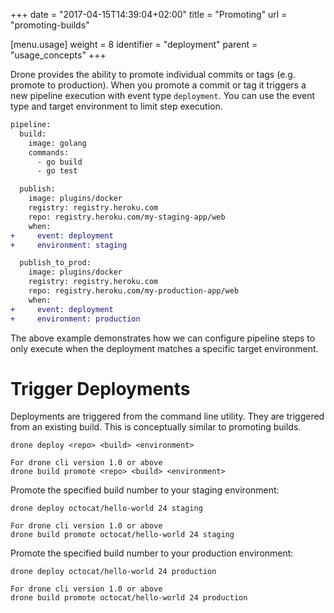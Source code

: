 +++
date = "2017-04-15T14:39:04+02:00"
title = "Promoting"
url = "promoting-builds"

[menu.usage]
  weight = 8
  identifier = "deployment"
  parent = "usage_concepts"
+++

Drone provides the ability to promote individual commits or tags (e.g. promote to production). When you promote a commit or tag it triggers a new pipeline execution with event type `deployment`. You can use the event type and target environment to limit step execution.

```diff
pipeline:
  build:
    image: golang
    commands:
      - go build
      - go test

  publish:
    image: plugins/docker
    registry: registry.heroku.com
    repo: registry.heroku.com/my-staging-app/web
    when:
+     event: deployment
+     environment: staging

  publish_to_prod:
    image: plugins/docker
    registry: registry.heroku.com
    repo: registry.heroku.com/my-production-app/web
    when:
+     event: deployment
+     environment: production
```

The above example demonstrates how we can configure pipeline steps to only execute when the deployment matches a specific target environment.


# Trigger Deployments

Deployments are triggered from the command line utility. They are triggered from an existing build. This is conceptually similar to promoting builds.

```text
drone deploy <repo> <build> <environment>
```

```text
For drone cli version 1.0 or above
drone build promote <repo> <build> <environment>
```

Promote the specified build number to your staging environment:

```text
drone deploy octocat/hello-world 24 staging
```
```text
For drone cli version 1.0 or above
drone build promote octocat/hello-world 24 staging
```

Promote the specified build number to your production environment:

```text
drone deploy octocat/hello-world 24 production
```
```text
For drone cli version 1.0 or above
drone build promote octocat/hello-world 24 production
```
